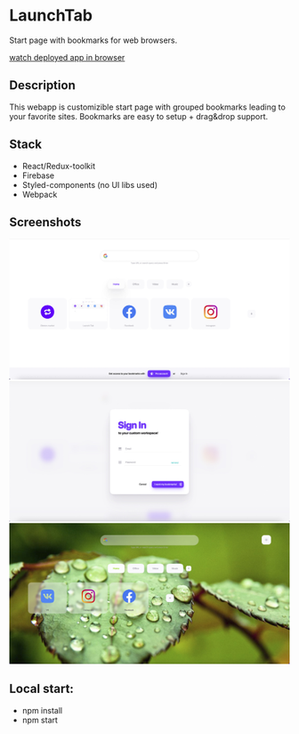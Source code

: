 # LaunchTab

Start page with bookmarks for web browsers.

[watch deployed app in browser](https://launchtab-81b06.web.app)

## Description

This webapp is customizible start page with grouped bookmarks leading to your favorite sites.
Bookmarks are easy to setup + drag&drop support.

## Stack

- React/Redux-toolkit
- Firebase
- Styled-components (no UI libs used)
- Webpack

## Screenshots

<div align="center">
  <img src="/screens/image1.jpg">
  <img src="/screens/image2.jpg">
  <img src="/screens/image3.jpg">
</div>

## Local start:

- npm install
- npm start
